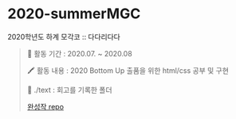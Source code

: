 # 2020-summerMGC


2020학년도 하계 모각코 :: 다다리다다

> 📆 활동 기간 : 2020.07. ~ 2020.08
> 
> 🖍 활동 내용 : 2020 Bottom Up 출품을 위한 html/css 공부 및 구현
> 
> 📁 ./text : 회고를 기록한 폴더
> 
> [완성작 repo](https://github.com/dayo2n/Mask-Keeper-Final)
